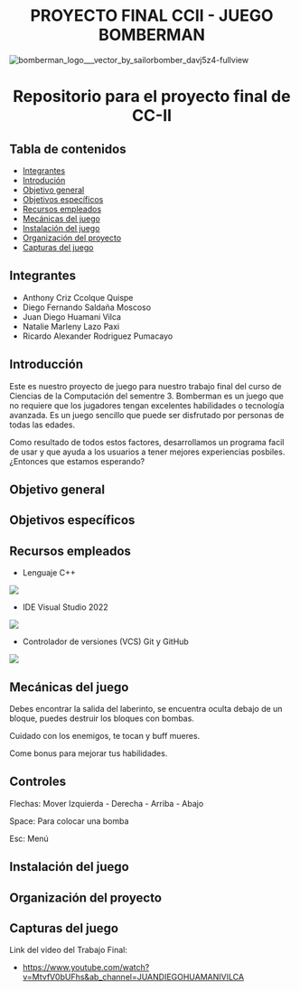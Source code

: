 # <h1 align="center">PROYECTO FINAL CCII - JUEGO BOMBERMAN</h1>

![bomberman_logo___vector_by_sailorbomber_davj5z4-fullview](https://user-images.githubusercontent.com/106556678/184780033-98d6f622-521b-4e17-b81e-dc2bf608cb51.png)

### <h1 align="center">Repositorio para el proyecto final de CC-II</h1>

## Tabla de contenidos

- [Integrantes](#integrantes)
- [Introdución](#introducción)
- [Objetivo general](#objetivo-general)
- [Objetivos específicos](#objetivos-específicos)
- [Recursos empleados](#recursos-empleados)
- [Mecánicas del juego](#mecánicas-del-juego)
- [Instalación del juego](#instalación-del-juego)
- [Organización del proyecto](#organización-del-proyecto)
- [Capturas del juego](#capturas-del-juego)

## Integrantes

* Anthony Criz Ccolque Quispe
* Diego Fernando Saldaña Moscoso
* Juan Diego Huamani Vilca
* Natalie Marleny Lazo Paxi
* Ricardo Alexander Rodriguez Pumacayo

## Introducción

Este es nuestro proyecto de juego para nuestro trabajo final del curso de Ciencias de la Computación del sementre 3. Bomberman es un juego que no requiere que los jugadores tengan excelentes habilidades o tecnología avanzada. Es un juego sencillo que puede ser disfrutado por personas de todas las edades. 

Como resultado de todos estos factores, desarrollamos un programa facil de usar y que ayuda a los usuarios a tener mejores experiencias posbiles. ¿Entonces que estamos esperando?


## Objetivo general

## Objetivos específicos

## Recursos empleados

* Lenguaje C++

![](https://hpscds.com/wp-content/uploads/2019/04/c-plus-plus-logo.png)

* IDE Visual Studio 2022

![](https://upload.wikimedia.org/wikipedia/commons/5/5f/Visual_Studio_Logo_%282013-2017%29.svg)

* Controlador de versiones (VCS) Git y GitHub

![](https://www.freecodecamp.org/espanol/news/content/images/2021/01/cover-pic-1-.jpeg)

## Mecánicas del juego

Debes encontrar la salida del laberinto, se encuentra oculta debajo de un bloque, puedes destruir los bloques con bombas.

Cuidado con los enemigos, te tocan y buff mueres.

Come bonus para mejorar tus habilidades.


## Controles

Flechas: Mover Izquierda - Derecha - Arriba - Abajo

Space: Para colocar una bomba

Esc: Menú


## Instalación del juego

## Organización del proyecto

## Capturas del juego


Link del video del Trabajo Final:
- https://www.youtube.com/watch?v=MtvfV0bUFhs&ab_channel=JUANDIEGOHUAMANIVILCA
